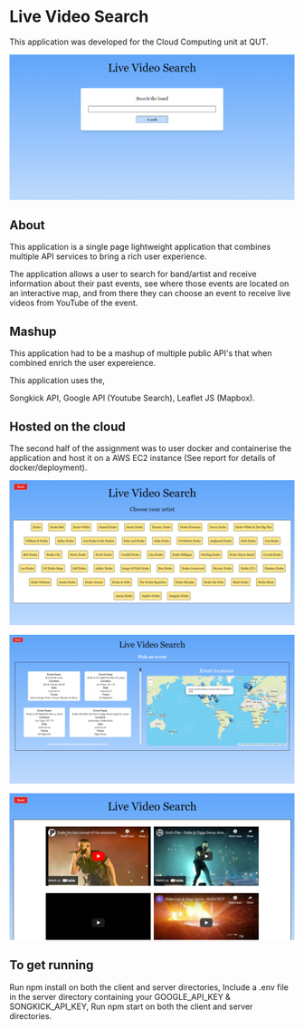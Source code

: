 # Live Video Search
This application was developed for the Cloud Computing unit at QUT.

![Home Screen](client/public/screenshot1.png)

## About
This application is a single page lightweight application that combines multiple API services to bring a rich user experience.

The application allows a user to search for band/artist and receive information about their past events, see where those events are located on an interactive map, and from there they can choose an event to receive live videos from YouTube of the event. 

## Mashup
This application had to be a mashup of multiple public API's that when combined enrich the user expereience.

This application uses the, 

Songkick API,
Google API (Youtube Search),
Leaflet JS (Mapbox). 

## Hosted on the cloud
The second half of the assignment was to user docker and containerise the application and host it on a AWS EC2 instance (See report for details of docker/deployment).

![Artist List](client/public/screenshot2.png)

![Gig List](client/public/screenshot3.png)

![Youtube List](client/public/screenshot4.png)

## To get running
Run npm install on both the client and server directories,
Include a .env file in the server directory containing your GOOGLE_API_KEY & SONGKICK_API_KEY,
Run npm start on both the client and server directories.


